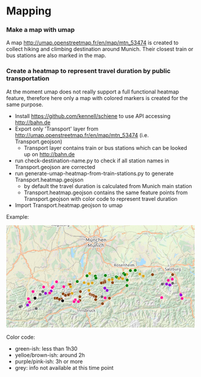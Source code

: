 # Mapping

### Make a map with umap

A map http://umap.openstreetmap.fr/en/map/mtn_53474 is created to collect hiking and climbing destination around Munich.
Their closest train or bus stations are also marked in the map.

### Create a heatmap to represent travel duration by public transportation

At the moment umap does not really support a full functional heatmap feature, 
therefore here only a map with colored markers is created for the same purpose.

- Install https://github.com/kennell/schiene to use API accessing http://bahn.de
- Export only 'Transport' layer from http://umap.openstreetmap.fr/en/map/mtn_53474 (i.e. Transport.geojson)
  - Transport layer contains train or bus stations which can be looked up on http://bahn.de
- run check-destination-name.py to check if all station names in Transport.geojson are corrected
- run generate-umap-heatmap-from-train-stations.py to generate Transport.heatmap.geojson
  - by default the travel duration is calculated from Munich main station
  - Transport.heatmap.geojson contains the same feature points from Transport.geojson with color code to represent travel duration
- Import Transport.heatmap.geojson to umap

Example:

![Example](transportation.heatmap.png)

Color code:
- green-ish: less than 1h30
- yelloe/brown-ish: around 2h
- purple/pink-ish: 3h or more
- grey: info not available at this time point
